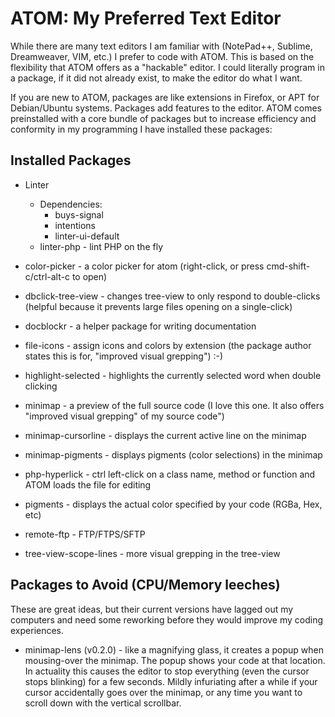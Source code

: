 # ATOM: My Preferred Text Editor

While there are many text editors I am familiar with (NotePad++, Sublime, Dreamweaver, VIM, etc.) I prefer to code with ATOM. This is based on the flexibility that ATOM offers as a "hackable" editor. I could literally program in a package, if it did not already exist, to make the editor do what I want.

If you are new to ATOM, packages are like extensions in Firefox, or APT for Debian/Ubuntu systems. Packages add features to the editor. ATOM comes preinstalled with a core bundle of packages but to increase efficiency and conformity in my programming I have installed these packages: 

## Installed Packages
- Linter
  - Dependencies:
    - buys-signal
    - intentions
    - linter-ui-default
  - linter-php - lint PHP on the fly

- color-picker - a color picker for atom (right-click, or press cmd-shift-c/ctrl-alt-c to open)
- dbclick-tree-view - changes tree-view to only respond to double-clicks (helpful because it prevents large files opening on a single-click)
- docblockr - a helper package for writing documentation
- file-icons - assign icons and colors by extension (the package author states this is for, "improved visual grepping") :-)
- highlight-selected - highlights the currently selected word when double clicking
- minimap - a preview of the full source code (I love this one. It also offers "improved visual grepping" of my source code")
- minimap-cursorline - displays the current active line on the minimap
- minimap-pigments - displays pigments (color selections) in the minimap
- php-hyperlick - ctrl left-click on a class name, method or function and ATOM loads the file for editing
- pigments - displays the actual color specified by your code (RGBa, Hex, etc)
- remote-ftp - FTP/FTPS/SFTP
- tree-view-scope-lines - more visual grepping in the tree-view

## Packages to Avoid (CPU/Memory leeches)
These are great ideas, but their current versions have lagged out my computers and need some reworking before they would improve my coding experiences.
- minimap-lens (v0.2.0) - like a magnifying glass, it creates a popup when mousing-over the minimap. The popup shows your code at that location. In actuality this causes the editor to stop everything (even the cursor stops blinking) for a few seconds. Mildly infuriating after a while if your cursor accidentally goes over the minimap, or any time you want to scroll down with the vertical scrollbar.
